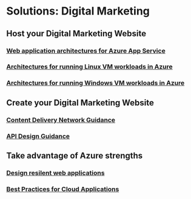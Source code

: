 # Solutions: Digital Marketing
## Host your Digital Marketing Website
### [Web application architectures for Azure App Service](/azure/architecture/app-service/basic-web-app?toc=/azure/solutions/digital-marketing/toc.json)
### [Architectures for running Linux VM workloads in Azure](azure/architecture/virtual-machines-linux/index?toc=/azure/solutions/digital-marketing/toc.json)
### [Architectures for running Windows VM workloads in Azure](azure/architecture/virtual-machines-windows/index?toc=/azure/solutions/digital-marketing/toc.json)
## Create your Digital Marketing Website
### [Content Delivery Network Guidance](/azure/best-practices-cdn?toc=/azure/solutions/digital-marketing/toc.json)
### [API Design Guidance](/azure/best-practices-api-design?toc=/azure/solutions/digital-marketing/toc.json)
## Take advantage of Azure strengths
### [Design resilent web applications](/azure/guidance/guidance-resiliency-overview?toc=/azure/solutions/digital-marketing/toc.json)
### [Best Practices for Cloud Applications](/azure/best-practices-cdn?toc=/azure/solutions/digital-marketing/toc.json)